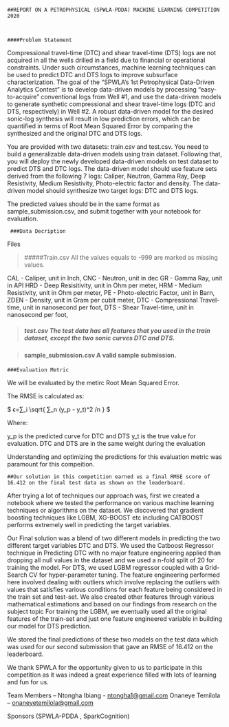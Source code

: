 			
    ##REPORT ON A PETROPHYSICAL (SPWLA-PDDA) MACHINE LEARNING COMPETITION 2020
 
    

    ####Problem Statement

Compressional travel-time (DTC) and shear travel-time (DTS) logs are not acquired in all the wells drilled in a field due to financial or operational constraints. Under such circumstances, machine learning techniques can be used to predict DTC and DTS logs to improve subsurface characterization. The goal of the “SPWLA’s 1st Petrophysical Data-Driven Analytics Contest” is to develop data-driven models by processing “easy-to-acquire” conventional logs from Well #1, and use the data-driven models to generate synthetic compressional and shear travel-time logs (DTC and DTS, respectively) in Well #2. A robust data-driven model for the desired sonic-log synthesis will result in low prediction errors, which can be quantified in terms of Root Mean Squared Error by comparing the synthesized and the original DTC and DTS logs.

You are provided with two datasets: train.csv and test.csv. You need to build a generalizable data-driven models using train dataset. Following that, you will deploy the newly developed data-driven models on test dataset to predict DTS and DTC logs. The data-driven model should use feature sets derived from the following 7 logs: Caliper, Neutron, Gamma Ray, Deep Resistivity, Medium Resistivity, Photo-electric factor and density. The data-driven model should synthesize two target logs: DTC and DTS logs.

The predicted values should be in the same format as sample_submission.csv, and submit together with your notebook for evaluation.

     ###Data Decription
Files
> #####Train.csv All the values equals to -999 are marked as missing values.

CAL - Caliper, unit in Inch,
CNC - Neutron, unit in dec
GR - Gamma Ray, unit in API
HRD - Deep Resisitivity, unit in Ohm per meter,
HRM - Medium Resistivity, unit in Ohm per meter,
PE - Photo-electric Factor, unit in Barn,
ZDEN - Density, unit in Gram per cubit meter,
DTC - Compressional Travel-time, unit in nanosecond per foot,
DTS - Shear Travel-time, unit in nanosecond per foot,
> ##### test.csv The test data has all features that you used in the train dataset, except the two sonic curves DTC and DTS.

> #### sample_submission.csv A valid sample submission.

    ###Evaluation Metric
We will be evaluated by the metirc Root Mean Squared Error.

The RMSE is calculated as:

$ ϵ=∑_i \sqrt{ ∑_n (y_p - y_t)^2 /n } $

Where:

y_p is the predicted curve for DTC and DTS
y_t is the true value for evaluation.
DTC and DTS are in the same weight during the evaluation

Understanding and optimizing the predictions for this evaluation metric was paramount for this compeition.

  
    ##Our solution in this competition earned us a final RMSE score of 16.412 on the final test data as shown on the leaderboard. 

After trying a lot of techniques our approach was, first we created a notebook where we tested the performance on various machine learning techniques or algorithms on the dataset. We discovered that gradient boosting techniques like LGBM, XG-BOOST etc including CATBOOST performs extremely well in predicting the target variables.

Our Final solution was a blend of two different models in predicting the two different target variables DTC and DTS. 
We used the Catboost Regressor technique in Predicting DTC with no major feature engineering applied than dropping all null values in the dataset and we used a n-fold split of 20 for training the model.
For DTS, we used LGBM regressor coupled with a Grid-Search CV for hyper-parameter tuning. The feature engineering performed here involved dealing with outliers which involve replacing the outliers with values that satisfies various conditions for each feature being considered in the train set and test-set. We also created other features through various mathematical estimations and based on our findings from research on the subject topic
For training the LGBM, we eventually used all the original features of the train-set and just one feature engineered variable in building our model for DTS prediction.

We stored the final predictions of these two models on the test data which was used for our second submission that gave an RMSE of 16.412 on the leaderboard. 

We thank SPWLA for the opportunity given to us to participate in this competition as it was indeed a great experience filled with lots of learning and fun for us.

Team Members – Ntongha Ibiang - ntongha1@gmail.com 
		       Onaneye Temilola – onaneyetemilola@gmail.com 
           
Sponsors (SPWLA-PDDA ,  SparkCognition)

